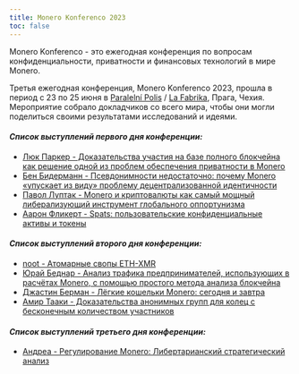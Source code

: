 ```yaml
---
title: Monero Konferenco 2023
toc: false
---
```


Monero Konferenco - это ежегодная конференция по вопросам конфиденциальности, приватности и финансовых технологий в мире Monero.

Третья ежегодная конференция, Monero Konferenco 2023, прошла в период с 23 по 25 июня в [Paralelní Polis](https://www.paralelnipolis.cz/) / [La Fabrika](https://www.lafabrika.cz/), Прага, Чехия. Мероприятие собрало докладчиков со всего мира, чтобы они могли поделиться своими результатами исследований и идеями.

#### _**Список выступлений первого дня конференции:**_

- [Люк Паркер - Доказательства участия на базе полного блокчейна как решение одной из проблем обеспечения приватности в Monero](/logs/konferenco-2023/luke-parker-full-chain-membership-proofs-solving-one-of-moneros-last-privacy-hurdles-ru-raw/)
- [Бен Бидерманн - Псевдонимности недостаточно: почему Monero «упускает из виду» проблему децентрализованной идентичности](/logs/konferenco-2023/ben-biedermann-pseudonymity-is-not-enough-why-monero-misses-out-on-decentralised-identity-ru-raw/)
- [Павол Луптак - Monero и криптовалюты как самый мощный либерализующий инструмент глобального оппортунизма](/logs/konferenco-2023/pavol-luptak-monero-and-cryptocurrencies-as-the-most-powerful-liberalizing-tool-of-global-opportunism-ru-raw/)
- [Аарон Фликерт - Spats: пользовательские конфиденциальные активы и токены](/logs/konferenco-2023/aaron-feickert-spats-user-defined-confidential-assets-and-tokens-ru-raw/)

#### _**Список выступлений второго дня конференции:**_

- [noot - Атомарные свопы ETH-XMR](/logs/konferenco-2023/noot-eth-xmr-atomic-swaps-ru-raw/)
- [Юрай Беднар - Анализ трафика предпринимателей, использующих в расчётах Monero, с помощью простого метода анализа блокчейна](/logs/konferenco-2023/juraj-bednar-analysing-monero-merchants-traffic-using-simple-chainanalysis-ru-raw/)
- [Джастин Берман - Лёгкие кошельки Monero: сегодня и завтра](/logs/konferenco-2023/justin-berman-monero-light-wallets-today-and-in-the-future-ru-raw/)
- [Амир Тааки - Доказательства анонимных групп для колец с бесконечным количеством участников](/logs/konferenco-2023/amir-taaki-anonymous-set-proofs-for-infinite-ring-size-ru-raw/)

#### _**Список выступлений третьего дня конференции:**_

- [Андреа - Регулирование Monero: Либертарианский стратегический анализ](/logs/konferenco-2023/andrea-regulating-monero-a-libertarian-strategic-analysis-ru-raw/)
